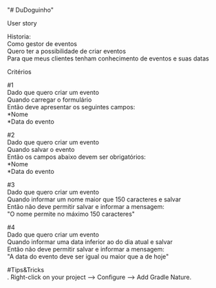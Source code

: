 "# DuDoguinho"  

User story  

Historia:  
Como gestor de eventos  
Quero ter a possibilidade de criar eventos  
Para que meus clientes tenham conhecimento de eventos e suas datas  

Critérios  

#1  
Dado que quero criar um evento  
Quando  carregar o formulário  
Então deve apresentar os seguintes campos:  
*Nome  
*Data do evento  


#2  
Dado que quero criar um evento  
Quando salvar o evento  
Então os campos abaixo devem ser obrigatórios:  
*Nome  
*Data do evento  

#3  
Dado que quero criar um evento  
Quando informar um nome maior que 150 caracteres e salvar  
Então não deve permitir salvar e informar a mensagem:  
"O nome permite no máximo 150 caracteres"  

#4  
Dado que quero criar um evento  
Quando informar uma data inferior ao do dia atual e salvar  
Então não deve permitir salvar e informar a mensagem:  
"A data do evento deve ser igual ou maior que a de hoje"  


#Tips&Tricks  
. Right-click on your project --> Configure --> Add Gradle Nature.
